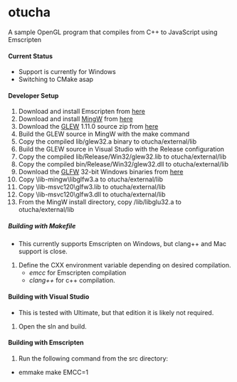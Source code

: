 # otucha
A sample OpenGL program that compiles from C++ to JavaScript using Emscripten

#### Current Status

- Support is currently for Windows
- Switching to CMake asap

#### Developer Setup
1. Download and install Emscripten from [here](http://kripken.github.io/emscripten-site/docs/getting_started/downloads.html)
2. Download and install [MingW](http://mingw.org/) from [here](http://mingw.org/download/installer)
3. Download the [GLEW](http://glew.sourceforge.net/) 1.11.0 source zip from [here](http://sourceforge.net/projects/glew/files/glew/1.11.0/)
4. Build the GLEW source in MingW with the make command
5. Copy the compiled lib/glew32.a binary to otucha/external/lib
6. Build the GLEW source in Visual Studio with the Release configuration
7. Copy the compiled lib/Release/Win32/glew32.lib to otucha/external/lib
8. Copy the compiled bin/Release/Win32/glew32.dll to otucha/external/lib
9. Download the [GLFW](http://www.glfw.org/) 32-bit Windows binaries from [here](http://www.glfw.org/download.html)
10. Copy \lib-mingw\libglfw3.a to otucha/external/lib
11. Copy \lib-msvc120\glfw3.lib to otucha/external/lib
12. Copy \lib-msvc120\glfw3.dll to otucha/external/lib
13. From the MingW install directory, copy /lib/libglu32.a to otucha/external/lib

##### Building with Makefile
- This currently supports Emscripten on Windows, but clang++ and Mac support is close.
1. Define the CXX environment variable depending on desired compilation.
   - _emcc_ for Emscripten compilation
   - _clang++_ for c++ compilation.

#### Building with Visual Studio
- This is tested with Ultimate, but that edition it is likely not required.
1. Open the sln and build.

#### Building with Emscripten
1. Run the following command from the src directory:
- emmake make EMCC=1

